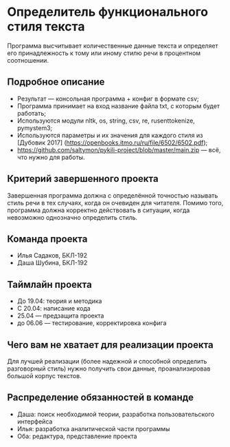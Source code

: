 # Определитель функционального стиля текста

Программа высчитывает количественные данные текста и определяет его принадлежность к тому или иному стилю речи в процентном соотношении.

## Подробное описание

- Результат — консольная программа + конфиг в формате csv;
- Программа принимает на вход название файла txt, с которым будет работать;
- Используются модули nltk, os, string, csv, re, rusenttokenize, pymystem3;
- Используются параметры и их значения для каждого стиля из [Дубовик 2017] (https://openbooks.itmo.ru/ru/file/6502/6502.pdf);
- https://github.com/saltymon/pykili-project/blob/master/main.zip — всё, что нужно для работы.

## Критерий завершенного проекта

Завершенная программа должна с определённой точностью называть стиль речи в тех случаях, когда он очевиден для читателя. Помимо того, программа должна корректно действовать в ситуации, когда невозможно однозначно определить стиль.

## Команда проекта

- Илья Садаков, БКЛ-192
- Даша Шубина, БКЛ-192

## Таймлайн проекта

- До 19.04: теория и методика
- С 20.04: написание кода
- 25.04 — предзащита проекта
- до 06.06 — тестирование, корректировка конфига

## Чего вам не хватает для реализации проекта

Для лучшей реализации (более надежной и способной определить разговорный стиль) нужно получить свои данные, проанализировав большой корпус текстов.

## Распределение обязанностей в команде

- Даша: поиск необходимой теории, разработка пользовательского интерфейса
- Илья: разработка аналитической части программы
- Оба: редактура, представление проекта
